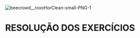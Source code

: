 ![beecrowd__roxoHorClean-small-PNG-1](https://user-images.githubusercontent.com/86995782/155325526-3b611932-396b-450c-9a42-d02bb3f4a65c.png)

# RESOLUÇÃO DOS EXERCÍCIOS
